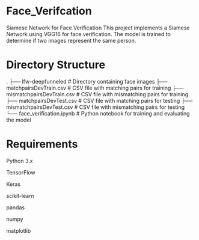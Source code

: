 # Face_Verifcation
Siamese Network for Face Verification
This project implements a Siamese Network using VGG16 for face verification. The model is trained to determine if two images represent the same person.

# Directory Structure

.
├── lfw-deepfunneled              # Directory containing face images
├── matchpairsDevTrain.csv        # CSV file with matching pairs for training
├── mismatchpairsDevTrain.csv     # CSV file with mismatching pairs for training
├── matchpairsDevTest.csv         # CSV file with matching pairs for testing
├── mismatchpairsDevTest.csv      # CSV file with mismatching pairs for testing
└── face_verification.ipynb       # Python notebook for training and evaluating the model


# Requirements
Python 3.x

TensorFlow

Keras

scikit-learn

pandas

numpy

matplotlib


